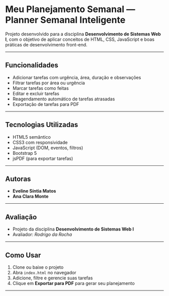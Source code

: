 # Meu Planejamento Semanal — Planner Semanal Inteligente

Projeto desenvolvido para a disciplina **Desenvolvimento de Sistemas Web I**, com o objetivo de aplicar conceitos de HTML, CSS, JavaScript e boas práticas de desenvolvimento front-end.

---

## Funcionalidades

- Adicionar tarefas com urgência, área, duração e observações
- Filtrar tarefas por área ou urgência
- Marcar tarefas como feitas
- Editar e excluir tarefas
- Reagendamento automático de tarefas atrasadas
- Exportação de tarefas para PDF

---

## Tecnologias Utilizadas

- HTML5 semântico
- CSS3 com responsividade
- JavaScript (DOM, eventos, filtros)
- Bootstrap 5
- jsPDF (para exportar tarefas)

---


## Autoras

- **Eveline Síntia Matos**
- **Ana Clara Monte**
---

## Avaliação

- Projeto da disciplina **Desenvolvimento de Sistemas Web I**
- Avaliador: *Rodrigo da Rocha*

---

## Como Usar

1. Clone ou baixe o projeto
2. Abra `index.html` no navegador
3. Adicione, filtre e gerencie suas tarefas
4. Clique em **Exportar para PDF** para gerar seu planejamento

---
